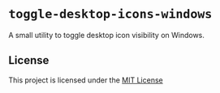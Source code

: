 # `toggle-desktop-icons-windows`

A small utility to toggle desktop icon visibility on Windows.

## License

This project is licensed under the [MIT License](./LICENSE)
